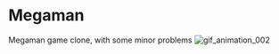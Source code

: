 # Megaman
Megaman game clone, with some minor problems
![gif_animation_002](https://user-images.githubusercontent.com/55102646/146588729-cb90e12a-066c-4ee9-9dad-91dd22f65b88.gif)
